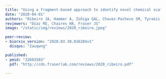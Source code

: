 ```yaml
---
title: "Using a fragment-based approach to identify novel chemical scaffolds targeting the dihydrofolate reductase (DHFR) from *Mycobacterium tuberculosis*"
date: "2020-04-01"
authors: "Ribeiro JA, Hammer A, Zúñiga GAL, Chavez-Pacheco SM, Tyrakis P, de Oliveira GS, Kirkman T, Bakali JE, Rocco SA, Sforça ML, Parise-Filho R, Coyne AG, Blundell TL, Abell C, and Dias MVB"
reviewers: "Díaz RE, Chaires HA, Fraser JS"
image: "/static/img/reviews/2020_ribeiro.jpeg"

peer-review:
- biorxiv_version: "2020.03.30.016204v1"
  disqus: "2auqwng"

published:
- pmid: "32603583"
  pdf: "http://cdn.fraserlab.com/reviews/2020_ribeiro.pdf"

---
```

